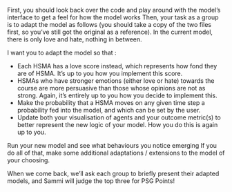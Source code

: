First, you should look back over the code and play around with the model’s interface to get a feel for how the model works
Then, your task as a group is to adapt the model as follows (you should take a copy of the two files first, so you’ve still got the original as a reference).  In the current model, there is only love and hate, nothing in between.  

I want you to adapt the model so that :
- Each HSMA has a love score instead, which represents how fond they are of HSMA.  It’s up to you how you implement this score.
- HSMAs who have stronger emotions (either love or hate) towards the course are more persuasive than those whose opinions are not as strong.  Again, it’s entirely up to you how you decide to implement this.
- Make the probability that a HSMA moves on any given time step a probability fed into the model, and which can be set by the user.
- Update both your visualisation of agents and your outcome metric(s) to better represent the new logic of your model.  How you do this is again up to you.


Run your new model and see what behaviours you notice emerging
If you do all of that, make some additional adaptations / extensions to the model of your choosing.

When we come back, we’ll ask each group to briefly present their adapted models, and Sammi will judge the top three for PSG Points!
